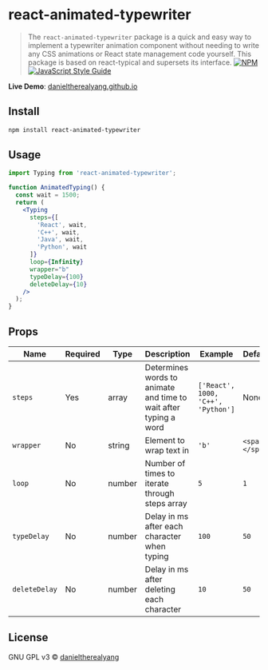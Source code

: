 

# react-animated-typewriter
> The ```react-animated-typewriter``` package is a quick and easy way to implement a typewriter animation component without needing to write any CSS animations or React state management code yourself. 
> This package is based on react-typical and supersets its interface.
[![NPM](https://img.shields.io/npm/v/react-animated-typewriter.svg)](https://www.npmjs.com/package/react-animated-typewriter) [![JavaScript Style Guide](https://img.shields.io/badge/code_style-standard-brightgreen.svg)](https://standardjs.com)

**Live Demo**: [danieltherealyang.github.io](danieltherealyang.github.io)

## Install

```bash
npm install react-animated-typewriter
```

## Usage

```jsx
import Typing from 'react-animated-typewriter';

function AnimatedTyping() {
  const wait = 1500;
  return (
    <Typing
      steps={[
        'React', wait,
        'C++', wait,
        'Java', wait,
        'Python', wait
      ]}
      loop={Infinity}
      wrapper="b"
      typeDelay={100}
      deleteDelay={10}
    />
  );
}
```

## Props
| Name | Required | Type | Description | Example | Default
| -- | -- | -- | -- | -- | -- |
| ```steps``` | Yes | array | Determines words to animate and time to wait after typing a word | ```['React', 1000, 'C++', 'Python']``` | None
| ```wrapper``` | No | string | Element to wrap text in | ```'b'``` | ```<span></span>```
| ```loop``` | No | number | Number of times to iterate through steps array | ```5``` | ```1```
| ```typeDelay``` | No | number | Delay in ms after each character when typing | ```100``` | ```50```
| ```deleteDelay``` | No | number | Delay in ms after deleting each character |```10``` | ```50```

## License

GNU GPL v3 © [danieltherealyang](https://github.com/danieltherealyang)
